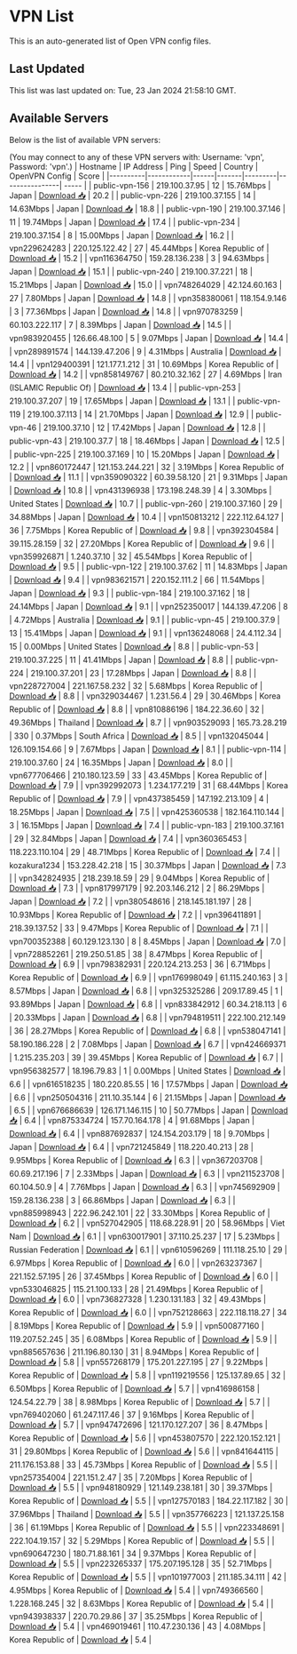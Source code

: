 # VPN List

This is an auto-generated list of Open VPN config files.

## Last Updated

This list was last updated on: Tue, 23 Jan 2024 21:58:10 GMT.

## Available Servers

Below is the list of available VPN servers:

(You may connect to any of these VPN servers with: Username: 'vpn', Password: 'vpn'.)
| Hostname | IP Address | Ping | Speed | Country | OpenVPN Config | Score |
|----------|------------|------|-------|---------|----------------| ----- |
| public-vpn-156 | 219.100.37.95 | 12 | 15.76Mbps | Japan | [Download 📥](./configs/server_0_JP.ovpn) | 20.2 |
| public-vpn-226 | 219.100.37.155 | 14 | 14.63Mbps | Japan | [Download 📥](./configs/server_1_JP.ovpn) | 18.8 |
| public-vpn-190 | 219.100.37.146 | 11 | 19.74Mbps | Japan | [Download 📥](./configs/server_2_JP.ovpn) | 17.4 |
| public-vpn-234 | 219.100.37.154 | 8 | 15.00Mbps | Japan | [Download 📥](./configs/server_3_JP.ovpn) | 16.2 |
| vpn229624283 | 220.125.122.42 | 27 | 45.44Mbps | Korea Republic of | [Download 📥](./configs/server_4_KR.ovpn) | 15.2 |
| vpn116364750 | 159.28.136.238 | 3 | 94.63Mbps | Japan | [Download 📥](./configs/server_5_JP.ovpn) | 15.1 |
| public-vpn-240 | 219.100.37.221 | 18 | 15.21Mbps | Japan | [Download 📥](./configs/server_6_JP.ovpn) | 15.0 |
| vpn748264029 | 42.124.60.163 | 27 | 7.80Mbps | Japan | [Download 📥](./configs/server_7_JP.ovpn) | 14.8 |
| vpn358380061 | 118.154.9.146 | 3 | 77.36Mbps | Japan | [Download 📥](./configs/server_8_JP.ovpn) | 14.8 |
| vpn970783259 | 60.103.222.117 | 7 | 8.39Mbps | Japan | [Download 📥](./configs/server_9_JP.ovpn) | 14.5 |
| vpn983920455 | 126.66.48.100 | 5 | 9.07Mbps | Japan | [Download 📥](./configs/server_10_JP.ovpn) | 14.4 |
| vpn289891574 | 144.139.47.206 | 9 | 4.31Mbps | Australia | [Download 📥](./configs/server_11_AU.ovpn) | 14.4 |
| vpn129400391 | 121.177.1.212 | 31 | 10.69Mbps | Korea Republic of | [Download 📥](./configs/server_12_KR.ovpn) | 14.2 |
| vpn858149767 | 80.210.32.162 | 27 | 4.69Mbps | Iran (ISLAMIC Republic Of) | [Download 📥](./configs/server_13_IR.ovpn) | 13.4 |
| public-vpn-253 | 219.100.37.207 | 19 | 17.65Mbps | Japan | [Download 📥](./configs/server_14_JP.ovpn) | 13.1 |
| public-vpn-119 | 219.100.37.113 | 14 | 21.70Mbps | Japan | [Download 📥](./configs/server_15_JP.ovpn) | 12.9 |
| public-vpn-46 | 219.100.37.10 | 12 | 17.42Mbps | Japan | [Download 📥](./configs/server_16_JP.ovpn) | 12.8 |
| public-vpn-43 | 219.100.37.7 | 18 | 18.46Mbps | Japan | [Download 📥](./configs/server_17_JP.ovpn) | 12.5 |
| public-vpn-225 | 219.100.37.169 | 10 | 15.20Mbps | Japan | [Download 📥](./configs/server_18_JP.ovpn) | 12.2 |
| vpn860172447 | 121.153.244.221 | 32 | 3.19Mbps | Korea Republic of | [Download 📥](./configs/server_19_KR.ovpn) | 11.1 |
| vpn359090322 | 60.39.58.120 | 21 | 9.31Mbps | Japan | [Download 📥](./configs/server_20_JP.ovpn) | 10.8 |
| vpn431396938 | 173.198.248.39 | 4 | 3.30Mbps | United States | [Download 📥](./configs/server_21_US.ovpn) | 10.7 |
| public-vpn-260 | 219.100.37.160 | 29 | 34.88Mbps | Japan | [Download 📥](./configs/server_22_JP.ovpn) | 10.4 |
| vpn150813212 | 222.112.64.127 | 36 | 7.75Mbps | Korea Republic of | [Download 📥](./configs/server_23_KR.ovpn) | 9.8 |
| vpn392304584 | 39.115.28.159 | 32 | 27.20Mbps | Korea Republic of | [Download 📥](./configs/server_24_KR.ovpn) | 9.6 |
| vpn359926871 | 1.240.37.10 | 32 | 45.54Mbps | Korea Republic of | [Download 📥](./configs/server_25_KR.ovpn) | 9.5 |
| public-vpn-122 | 219.100.37.62 | 11 | 14.83Mbps | Japan | [Download 📥](./configs/server_26_JP.ovpn) | 9.4 |
| vpn983621571 | 220.152.111.2 | 66 | 11.54Mbps | Japan | [Download 📥](./configs/server_27_JP.ovpn) | 9.3 |
| public-vpn-184 | 219.100.37.162 | 18 | 24.14Mbps | Japan | [Download 📥](./configs/server_28_JP.ovpn) | 9.1 |
| vpn252350017 | 144.139.47.206 | 8 | 4.72Mbps | Australia | [Download 📥](./configs/server_29_AU.ovpn) | 9.1 |
| public-vpn-45 | 219.100.37.9 | 13 | 15.41Mbps | Japan | [Download 📥](./configs/server_30_JP.ovpn) | 9.1 |
| vpn136248068 | 24.4.112.34 | 15 | 0.00Mbps | United States | [Download 📥](./configs/server_31_US.ovpn) | 8.8 |
| public-vpn-53 | 219.100.37.225 | 11 | 41.41Mbps | Japan | [Download 📥](./configs/server_32_JP.ovpn) | 8.8 |
| public-vpn-224 | 219.100.37.201 | 23 | 17.28Mbps | Japan | [Download 📥](./configs/server_33_JP.ovpn) | 8.8 |
| vpn228727004 | 221.167.58.232 | 32 | 5.68Mbps | Korea Republic of | [Download 📥](./configs/server_34_KR.ovpn) | 8.8 |
| vpn329034467 | 1.231.56.4 | 29 | 30.46Mbps | Korea Republic of | [Download 📥](./configs/server_35_KR.ovpn) | 8.8 |
| vpn810886196 | 184.22.36.60 | 32 | 49.36Mbps | Thailand | [Download 📥](./configs/server_36_TH.ovpn) | 8.7 |
| vpn903529093 | 165.73.28.219 | 330 | 0.37Mbps | South Africa | [Download 📥](./configs/server_37_ZA.ovpn) | 8.5 |
| vpn132045044 | 126.109.154.66 | 9 | 7.67Mbps | Japan | [Download 📥](./configs/server_38_JP.ovpn) | 8.1 |
| public-vpn-114 | 219.100.37.60 | 24 | 16.35Mbps | Japan | [Download 📥](./configs/server_39_JP.ovpn) | 8.0 |
| vpn677706466 | 210.180.123.59 | 33 | 43.45Mbps | Korea Republic of | [Download 📥](./configs/server_40_KR.ovpn) | 7.9 |
| vpn392992073 | 1.234.177.219 | 31 | 68.44Mbps | Korea Republic of | [Download 📥](./configs/server_41_KR.ovpn) | 7.9 |
| vpn437385459 | 147.192.213.109 | 4 | 18.25Mbps | Japan | [Download 📥](./configs/server_42_JP.ovpn) | 7.5 |
| vpn425360538 | 182.164.110.144 | 3 | 16.15Mbps | Japan | [Download 📥](./configs/server_43_JP.ovpn) | 7.4 |
| public-vpn-183 | 219.100.37.161 | 29 | 32.84Mbps | Japan | [Download 📥](./configs/server_44_JP.ovpn) | 7.4 |
| vpn360365453 | 118.223.110.104 | 29 | 48.71Mbps | Korea Republic of | [Download 📥](./configs/server_45_KR.ovpn) | 7.4 |
| kozakura1234 | 153.228.42.218 | 15 | 30.37Mbps | Japan | [Download 📥](./configs/server_46_JP.ovpn) | 7.3 |
| vpn342824935 | 218.239.18.59 | 29 | 9.04Mbps | Korea Republic of | [Download 📥](./configs/server_47_KR.ovpn) | 7.3 |
| vpn817997179 | 92.203.146.212 | 2 | 86.29Mbps | Japan | [Download 📥](./configs/server_48_JP.ovpn) | 7.2 |
| vpn380548616 | 218.145.181.197 | 28 | 10.93Mbps | Korea Republic of | [Download 📥](./configs/server_49_KR.ovpn) | 7.2 |
| vpn396411891 | 218.39.137.52 | 33 | 9.47Mbps | Korea Republic of | [Download 📥](./configs/server_50_KR.ovpn) | 7.1 |
| vpn700352388 | 60.129.123.130 | 8 | 8.45Mbps | Japan | [Download 📥](./configs/server_51_JP.ovpn) | 7.0 |
| vpn728852261 | 219.250.51.85 | 38 | 8.47Mbps | Korea Republic of | [Download 📥](./configs/server_52_KR.ovpn) | 6.9 |
| vpn798382931 | 220.124.213.253 | 36 | 6.71Mbps | Korea Republic of | [Download 📥](./configs/server_53_KR.ovpn) | 6.9 |
| vpn176998049 | 61.115.240.163 | 3 | 8.57Mbps | Japan | [Download 📥](./configs/server_54_JP.ovpn) | 6.8 |
| vpn325325286 | 209.17.89.45 | 1 | 93.89Mbps | Japan | [Download 📥](./configs/server_55_JP.ovpn) | 6.8 |
| vpn833842912 | 60.34.218.113 | 6 | 20.33Mbps | Japan | [Download 📥](./configs/server_56_JP.ovpn) | 6.8 |
| vpn794819511 | 222.100.212.149 | 36 | 28.27Mbps | Korea Republic of | [Download 📥](./configs/server_57_KR.ovpn) | 6.8 |
| vpn538047141 | 58.190.186.228 | 2 | 7.08Mbps | Japan | [Download 📥](./configs/server_58_JP.ovpn) | 6.7 |
| vpn424669371 | 1.215.235.203 | 39 | 39.45Mbps | Korea Republic of | [Download 📥](./configs/server_59_KR.ovpn) | 6.7 |
| vpn956382577 | 18.196.79.83 | 1 | 0.00Mbps | United States | [Download 📥](./configs/server_60_US.ovpn) | 6.6 |
| vpn616518235 | 180.220.85.55 | 16 | 17.57Mbps | Japan | [Download 📥](./configs/server_61_JP.ovpn) | 6.6 |
| vpn250504316 | 211.10.35.144 | 6 | 21.15Mbps | Japan | [Download 📥](./configs/server_62_JP.ovpn) | 6.5 |
| vpn676686639 | 126.171.146.115 | 10 | 50.77Mbps | Japan | [Download 📥](./configs/server_63_JP.ovpn) | 6.4 |
| vpn875334724 | 157.70.164.178 | 4 | 91.68Mbps | Japan | [Download 📥](./configs/server_64_JP.ovpn) | 6.4 |
| vpn887692837 | 124.154.203.179 | 18 | 9.70Mbps | Japan | [Download 📥](./configs/server_65_JP.ovpn) | 6.4 |
| vpn721245849 | 118.220.40.213 | 28 | 9.95Mbps | Korea Republic of | [Download 📥](./configs/server_66_KR.ovpn) | 6.3 |
| vpn367203708 | 60.69.217.196 | 7 | 2.33Mbps | Japan | [Download 📥](./configs/server_67_JP.ovpn) | 6.3 |
| vpn211523708 | 60.104.50.9 | 4 | 7.76Mbps | Japan | [Download 📥](./configs/server_68_JP.ovpn) | 6.3 |
| vpn745692909 | 159.28.136.238 | 3 | 66.86Mbps | Japan | [Download 📥](./configs/server_69_JP.ovpn) | 6.3 |
| vpn885998943 | 222.96.242.101 | 22 | 33.30Mbps | Korea Republic of | [Download 📥](./configs/server_70_KR.ovpn) | 6.2 |
| vpn527042905 | 118.68.228.91 | 20 | 58.96Mbps | Viet Nam | [Download 📥](./configs/server_71_VN.ovpn) | 6.1 |
| vpn630017901 | 37.110.25.237 | 17 | 5.23Mbps | Russian Federation | [Download 📥](./configs/server_72_RU.ovpn) | 6.1 |
| vpn610596269 | 111.118.25.10 | 29 | 6.97Mbps | Korea Republic of | [Download 📥](./configs/server_73_KR.ovpn) | 6.0 |
| vpn263237367 | 221.152.57.195 | 26 | 37.45Mbps | Korea Republic of | [Download 📥](./configs/server_74_KR.ovpn) | 6.0 |
| vpn533046825 | 115.21.100.133 | 28 | 21.49Mbps | Korea Republic of | [Download 📥](./configs/server_75_KR.ovpn) | 6.0 |
| vpn736827328 | 1.230.131.183 | 32 | 49.43Mbps | Korea Republic of | [Download 📥](./configs/server_76_KR.ovpn) | 6.0 |
| vpn752128663 | 222.118.118.27 | 34 | 8.19Mbps | Korea Republic of | [Download 📥](./configs/server_77_KR.ovpn) | 5.9 |
| vpn500877160 | 119.207.52.245 | 35 | 6.08Mbps | Korea Republic of | [Download 📥](./configs/server_78_KR.ovpn) | 5.9 |
| vpn885657636 | 211.196.80.130 | 31 | 8.94Mbps | Korea Republic of | [Download 📥](./configs/server_79_KR.ovpn) | 5.8 |
| vpn557268179 | 175.201.227.195 | 27 | 9.22Mbps | Korea Republic of | [Download 📥](./configs/server_80_KR.ovpn) | 5.8 |
| vpn119219556 | 125.137.89.65 | 32 | 6.50Mbps | Korea Republic of | [Download 📥](./configs/server_81_KR.ovpn) | 5.7 |
| vpn416986158 | 124.54.22.79 | 38 | 8.98Mbps | Korea Republic of | [Download 📥](./configs/server_82_KR.ovpn) | 5.7 |
| vpn769402060 | 61.247.117.46 | 37 | 9.16Mbps | Korea Republic of | [Download 📥](./configs/server_83_KR.ovpn) | 5.7 |
| vpn947472696 | 121.170.127.207 | 36 | 8.47Mbps | Korea Republic of | [Download 📥](./configs/server_84_KR.ovpn) | 5.6 |
| vpn453807570 | 222.120.152.121 | 31 | 29.80Mbps | Korea Republic of | [Download 📥](./configs/server_85_KR.ovpn) | 5.6 |
| vpn841644115 | 211.176.153.88 | 33 | 45.73Mbps | Korea Republic of | [Download 📥](./configs/server_86_KR.ovpn) | 5.5 |
| vpn257354004 | 221.151.2.47 | 35 | 7.20Mbps | Korea Republic of | [Download 📥](./configs/server_87_KR.ovpn) | 5.5 |
| vpn948180929 | 121.149.238.181 | 30 | 39.37Mbps | Korea Republic of | [Download 📥](./configs/server_88_KR.ovpn) | 5.5 |
| vpn127570183 | 184.22.117.182 | 30 | 37.96Mbps | Thailand | [Download 📥](./configs/server_89_TH.ovpn) | 5.5 |
| vpn357766223 | 121.137.25.158 | 36 | 61.19Mbps | Korea Republic of | [Download 📥](./configs/server_90_KR.ovpn) | 5.5 |
| vpn223348691 | 222.104.19.157 | 32 | 5.29Mbps | Korea Republic of | [Download 📥](./configs/server_91_KR.ovpn) | 5.5 |
| vpn690647230 | 180.71.88.161 | 34 | 9.37Mbps | Korea Republic of | [Download 📥](./configs/server_92_KR.ovpn) | 5.5 |
| vpn223265337 | 175.207.195.128 | 35 | 52.71Mbps | Korea Republic of | [Download 📥](./configs/server_93_KR.ovpn) | 5.5 |
| vpn101977003 | 211.185.34.111 | 42 | 4.95Mbps | Korea Republic of | [Download 📥](./configs/server_94_KR.ovpn) | 5.4 |
| vpn749366560 | 1.228.168.245 | 32 | 8.63Mbps | Korea Republic of | [Download 📥](./configs/server_95_KR.ovpn) | 5.4 |
| vpn943938337 | 220.70.29.86 | 37 | 35.25Mbps | Korea Republic of | [Download 📥](./configs/server_96_KR.ovpn) | 5.4 |
| vpn469019461 | 110.47.230.136 | 43 | 4.08Mbps | Korea Republic of | [Download 📥](./configs/server_97_KR.ovpn) | 5.4 |

